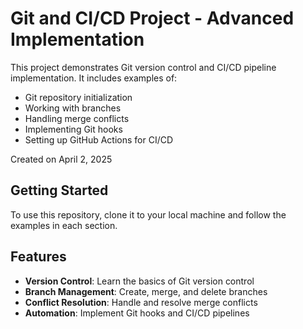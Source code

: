 # Git and CI/CD Project - Advanced Implementation

This project demonstrates Git version control and CI/CD pipeline implementation. It includes examples of:

- Git repository initialization
- Working with branches
- Handling merge conflicts
- Implementing Git hooks
- Setting up GitHub Actions for CI/CD

Created on April 2, 2025

## Getting Started

To use this repository, clone it to your local machine and follow the examples in each section.

## Features

- **Version Control**: Learn the basics of Git version control
- **Branch Management**: Create, merge, and delete branches
- **Conflict Resolution**: Handle and resolve merge conflicts
- **Automation**: Implement Git hooks and CI/CD pipelines
